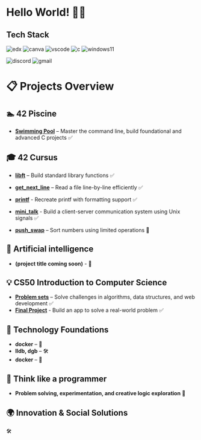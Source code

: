 # Hello World! 🌱✨

## Tech Stack
![edx](https://img.shields.io/badge/Edx-193A3E?style=for-the-badge&logo=edx&logoColor=white)
![canva](https://img.shields.io/badge/Canva-%2300C4CC.svg?&style=for-the-badge&logo=Canva&logoColor=white)
![vscode](https://img.shields.io/badge/VSCode-0078D4?style=for-the-badge&logo=visual%20studio%20code&logoColor=white)
![c](https://img.shields.io/badge/C-00599C?style=for-the-badge&logo=c&logoColor=white)
![windows11](https://img.shields.io/badge/Windows_11-0078d4?style=for-the-badge&logo=windows-11&logoColor=white)

![discord](https://img.shields.io/badge/Discord-5865F2?style=for-the-badge&logo=discord&logoColor=white)
![gmail](https://img.shields.io/badge/Gmail-D14836?style=for-the-badge&logo=gmail&logoColor=white)

# 📋 Projects Overview

## 🏊 42 Piscine
- **[Swimming Pool](https://github.com/PhongBuiMinh/Piscine42Heilbronn_November2024)** – Master the command line, build foundational and advanced C projects ✅

## 🎓 42 Cursus
- **[libft](https://github.com/PhongBuiMinh/Cursus42Heilbronn_March2025/tree/master/Circle00/Libft)** – Build standard library functions ✅
  
- **[get_next_line](https://github.com/PhongBuiMinh/Cursus42Heilbronn_March2025/tree/master/Circle01/get_next_line)** – Read a file line-by-line efficiently ✅
- **[printf](https://github.com/PhongBuiMinh/Cursus42Heilbronn_March2025/tree/master/Circle01/printf)** - Recreate printf with formatting support ✅

- **[mini_talk](https://github.com/PhongBuiMinh/Cursus42Heilbronn_March2025/tree/master/Circle02/minitalk)** - Build a client-server communication system using Unix signals ✅
- **[push_swap](https://github.com/PhongBuiMinh/Cursus42Heilbronn_March2025/tree/master/Circle02/push_swap)** – Sort numbers using limited operations 🔄

## 🤖 Artificial intelligence
- **(project title coming soon)** - 🔄

## 💡 CS50 Introduction to Computer Science
- **[Problem sets](https://github.com/code50/144224325)** – Solve challenges in algorithms, data structures, and web development ✅
- **[Final Project](https://github.com/me50/Fonh123)** - Build an app to solve a real-world problem ✅

## 🧱 Technology Foundations
- **docker** – 🔄
- **lldb, dgb** – 🛠
- **docker** – 🔄

## 🧩 Think like a programmer
- **Problem solving, experimentation, and creative logic exploration** 🔄

## 🌍 Innovation & Social Solutions
🛠

<!--
## 🏊 42 Piscine
| Project | Description | Status |
|--------------|-------------|--------|
| [Swimming Pool](https://github.com/PhongBuiMinh/Piscine42Heilbronn_November2024) | Master the command line, build foundational and advanced C projects | ✅ Completed |

## 🎓 42 Cursus
| Project | Description | Status |
|--------------|-------------|--------|
| libft | Build standard library functions                                      | ✅ Completed   |
| get_next_line | Read a file line-by-line efficiently                          | ✅ Completed   |
| printf        | Recreate printf with formatting support                       | ✅ Completed   |
| mini_talk     | Build a client-server communication system using Unix signals | ✅ Completed   |
| push_swap     | Sort numbers using limited operations and clever algorithms   | 🔄 In Progress |

## 🤖 Artificial intelligence
| Project | Description | Status |
|--------------|-------------|--------|
|  |  | 🔄 In Progress |

## 💡 CS50 Introduction to Computer Science
| Project | Description | Status |
|--------------|-------------|--------|
| [Problem sets](https://github.com/code50/144224325) | Solve challenges in algorithms, data structures, and web development | ✅ Completed |
| [Final Project](https://github.com/me50/Fonh123)    | Build an app to solve a real-world problem                           | ✅ Completed |

## 🧱 Technology Foundations
| Project | Description | Status |
|--------------|-------------|--------|
| Docker    |  | 🔄 In Progress |
| lldb, dgb |  | 🛠 Planning     |
| wsl       |  | 🔄 In Progress |

## 🧩🧠 Think like a programmer - problem solving - experiment
--!>
<!--
**PhongBuiMinh/PhongBuiMinh** is a ✨ _special_ ✨ repository because its `README.md` (this file) appears on your GitHub profile.

C programming and Unix fundamentals
## Table of contents
- [42 Piscine](#42-Piscine)
- [42 Cursus](#42-Cursus)
- [AI](#AI)
| Blog Engine    | Markdown-based CMS | 🔄 In Progress | | 🛠 Planning |

Here are some ideas to get you started:

- 🔭 I’m currently working on ...
- 🌱 I’m currently learning ...
- 👯 I’m looking to collaborate on ...
- 🤔 I’m looking for help with ...
- 💬 Ask me about ...
- 📫 How to reach me: ...
- 😄 Pronouns: ...
- ⚡ Fun fact: ...
-->

